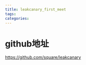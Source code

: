 ```yaml
---
title: leakcanary_first_meet
tags:
categories:
---
```

# github地址
https://github.com/square/leakcanary


